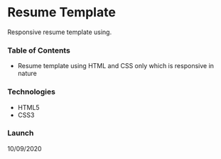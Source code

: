 # **Resume Template**
Responsive resume template using.

### **Table of Contents**
- Resume template using HTML and CSS only which is responsive in nature

### **Technologies**
- HTML5
- CSS3

### **Launch**
10/09/2020
